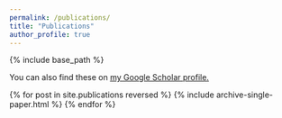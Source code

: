```yaml
---
permalink: /publications/
title: "Publications"
author_profile: true
---
```


{% include base_path %}

You can also find these on <u><a href="{{ author.googlescholar }}">my Google Scholar profile</a>.</u>

{% for post in site.publications reversed %}
  {% include archive-single-paper.html %}
{% endfor %}
